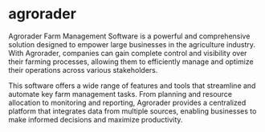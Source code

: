 # agrorader
Agrorader Farm Management Software is a powerful and comprehensive solution designed to empower large businesses in the agriculture industry. With Agrorader, companies can gain complete control and visibility over their farming processes, allowing them to efficiently manage and optimize their operations across various stakeholders.

This software offers a wide range of features and tools that streamline and automate key farm management tasks. From planning and resource allocation to monitoring and reporting, Agrorader provides a centralized platform that integrates data from multiple sources, enabling businesses to make informed decisions and maximize productivity.


